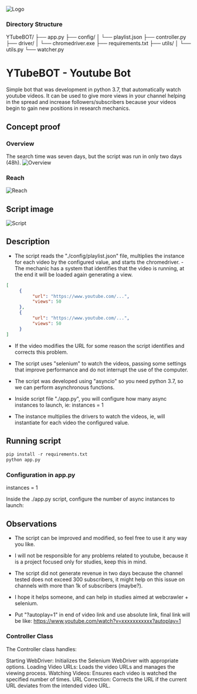 ![Logo](https://image.prntscr.com/image/z8OYRQfSSbWCAJIMBjUJQQ.png)

### Directory Structure

YTubeBOT/
├── app.py
├── config/
│   └── playlist.json
├── controller.py
├── driver/
│   └── chromedriver.exe
├── requirements.txt
├── utils/
│   └── utils.py
└── watcher.py


# YTubeBOT - Youtube Bot
Simple bot that was development in python 3.7, that automatically watch youtube videos. It can be used to give more views in your channel helping in the spread and increase followers/subscribers because your videos begin to gain new positions in research mechanics.

## Concept proof

### Overview
The search time was seven days, but the script was run in only two days (48h).
![Overview](https://image.prntscr.com/image/oDbzCOL7Q2mQY_uq6ebmZw.png)

### Reach
![Reach](https://image.prntscr.com/image/AMrVxRlrRvq93grZDPcRnw.png)

## Script image
![Script](https://image.prntscr.com/image/bpElLpX_T0e3IBWvc5quHw.png)

## Description
- The script reads the "./config/playlist.json" file, multiplies the instance for each video by the configured value, and starts the chromedriver. - The mechanic has a system that identifies that the video is running, at the end it will be loaded again generating a view.

```json
[
     {
          "url": "https://www.youtube.com/...",
          "views": 50
     },
     {
          "url": "https://www.youtube.com/...",
          "views": 50
     }
]
```

- If the video modifies the URL for some reason the script identifies and corrects this problem.

- The script uses "selenium" to watch the videos, passing some settings that improve performance and do not interrupt the use of the computer.

- The script was developed using "asyncio" so you need python 3.7, so we can perform asynchronous functions.

- Inside script file "./app.py", you will configure how many async instances to launch, ie: instances = 1

- The instance multiplies the drivers to watch the videos, ie, will instantiate for each video the configured value.

## Running script

```python
pip install -r requirements.txt
python app.py
```

### Configuration in app.py
instances = 1

Inside the ./app.py script, configure the number of async instances to launch:

## Observations
- The script can be improved and modified, so feel free to use it any way you like.

- I will not be responsible for any problems related to youtube, because it is a project focused only for studies, keep this in mind.

- The script did not generate revenue in two days because the channel tested does not exceed 300 subscribers, it might help on this issue on channels with more than 1k of subscribers (maybe?).

- I hope it helps someone, and can help in studies aimed at webcrawler + selenium.

- Put "?autoplay=1" in end of video link and use absolute link, final link will be like: https://www.youtube.com/watch?v=xxxxxxxxxxx?autoplay=1

### Controller Class

The Controller class handles:

Starting WebDriver: Initializes the Selenium WebDriver with appropriate options.
Loading Video URLs: Loads the video URLs and manages the viewing process.
Watching Videos: Ensures each video is watched the specified number of times.
URL Correction: Corrects the URL if the current URL deviates from the intended video URL.


